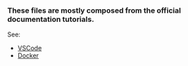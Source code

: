 ### These files are mostly composed from the official documentation tutorials.

See:

  * [VSCode](https://code.visualstudio.com/docs/setup/linux)
  * [Docker](https://docs.docker.com/engine/install/ubuntu/)